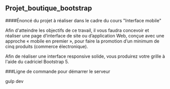 ## Projet_boutique_bootstrap


####Énoncé du projet à réaliser dans le cadre du cours "Interface mobile"

Afin d'atteindre les objectifs de ce travail, il vous faudra concevoir et réaliser une page
d’interface de site ou d’application Web, conçue avec une approche « mobile en premier »,
pour faire la promotion d’un minimum de cinq produits (commerce électronique).

Afin de réaliser une interface responsive solide, vous produirez votre grille à l'aide du cadriciel
Bootstrap 5.


###Ligne de commande pour démarrer le serveur

gulp dev
